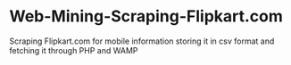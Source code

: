 # Web-Mining-Scraping-Flipkart.com
Scraping Flipkart.com for mobile information storing it in csv format and fetching it through PHP and WAMP
